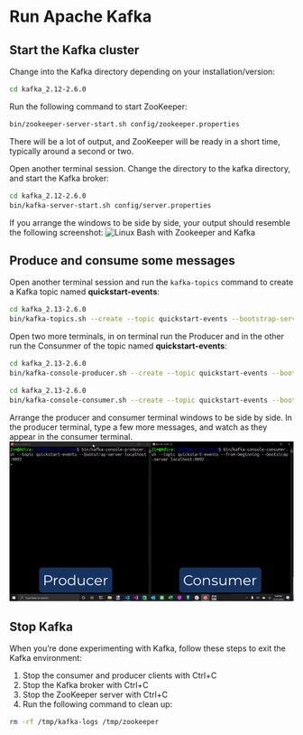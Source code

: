 # Run Apache Kafka
## Start the Kafka cluster
Change into the Kafka directory depending on your installation/version:
```bash
cd kafka_2.12-2.6.0
```
Run the following command to start ZooKeeper:
```bash
bin/zookeeper-server-start.sh config/zookeeper.properties
```
There will be a lot of output, and ZooKeeper will be ready in a short time, typically around a second or two.

Open another terminal session. Change the directory to the kafka directory, and start the Kafka broker:
```bash
cd kafka_2.12-2.6.0
bin/kafka-server-start.sh config/server.properties
```

If you arrange the windows to be side by side, your output should resemble the following screenshot:
![Linux Bash with Zookeeper and Kafka](./img/kafka_start.png)

## Produce and consume some messages
Open another terminal session and run the ``kafka-topics`` command to create a Kafka topic named **quickstart-events**:
```bash
cd kafka_2.13-2.6.0
bin/kafka-topics.sh --create --topic quickstart-events --bootstrap-server localhost:9092
```

Open two more terminals, in on terminal run the Producer and in the other run the Consunmer of the topic named **quickstart-events**:  
```bash
cd kafka_2.13-2.6.0
bin/kafka-console-producer.sh --create --topic quickstart-events --bootstrap-server localhost:9092
```
```bash
cd kafka_2.13-2.6.0
bin/kafka-console-consumer.sh --create --topic quickstart-events --bootstrap-server localhost:9092
```

Arrange the producer and consumer terminal windows to be side by side. In the producer terminal, type a few more messages, and watch as they appear in the consumer terminal.
![Producer and Consumer terminal window](./img/kafka-windows-produce-consume.gif)

## Stop Kafka
When you’re done experimenting with Kafka, follow these steps to exit the Kafka environment:

1. Stop the consumer and producer clients with Ctrl+C
2. Stop the Kafka broker with Ctrl+C
3. Stop the ZooKeeper server with Ctrl+C
4. Run the following command to clean up:
```bash
rm -rf /tmp/kafka-logs /tmp/zookeeper
```

